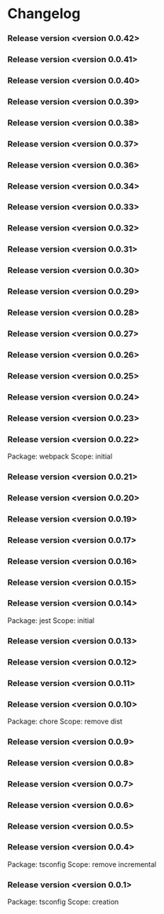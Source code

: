 # Changelog

### Release version <version 0.0.42>

### Release version <version 0.0.41>

### Release version <version 0.0.40>

### Release version <version 0.0.39>

### Release version <version 0.0.38>

### Release version <version 0.0.37>

### Release version <version 0.0.36>

### Release version <version 0.0.34>

### Release version <version 0.0.33>

### Release version <version 0.0.32>

### Release version <version 0.0.31>

### Release version <version 0.0.30>

### Release version <version 0.0.29>

### Release version <version 0.0.28>

### Release version <version 0.0.27>

### Release version <version 0.0.26>

### Release version <version 0.0.25>

### Release version <version 0.0.24>

### Release version <version 0.0.23>

### Release version <version 0.0.22>
Package: webpack 
Scope: initial

### Release version <version 0.0.21>

### Release version <version 0.0.20>

### Release version <version 0.0.19>

### Release version <version 0.0.17>

### Release version <version 0.0.16>

### Release version <version 0.0.15>

### Release version <version 0.0.14>
Package: jest 
Scope: initial

### Release version <version 0.0.13>

### Release version <version 0.0.12>

### Release version <version 0.0.11>

### Release version <version 0.0.10>

Package: chore
Scope: remove dist

### Release version <version 0.0.9>

### Release version <version 0.0.8>

### Release version <version 0.0.7>

### Release version <version 0.0.6>

### Release version <version 0.0.5>

### Release version <version 0.0.4>

Package: tsconfig
Scope: remove incremental

### Release version <version 0.0.1>

Package: tsconfig
Scope: creation
